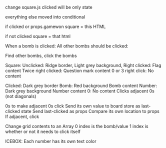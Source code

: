 change square.js
clicked will be only state

everything else moved into conditional

if clicked or props.gamewon
square = this HTML

if not clicked
square = that html

When a bomb is clicked:
All other bombs should be clicked:

Find other bombs,
click the bombs


Square:
  Unclicked:
    Ridge border,
    Light grey background,
    Right clicked:
      Flag content
    Twice right clicked:
      Question mark content
    0 or 3 right click:
      No content

  Clicked:
    Dark grey border
    Bomb:
      Red background
      Bomb content
    Number:
      Dark grey background
      Number content
    0:
      No content
      Clicks adjacent 0s (not diagonals)


0s to make adjacent 0s click
Send its own value to board
  store as last-clicked state
Send last-clicked as props
Compare its own location to props
  If adjacent, click

Change grid contents to an Array
  0 index is the bomb/value
  1 index is whether or not it needs to click itself



ICEBOX: Each number has its own text color
